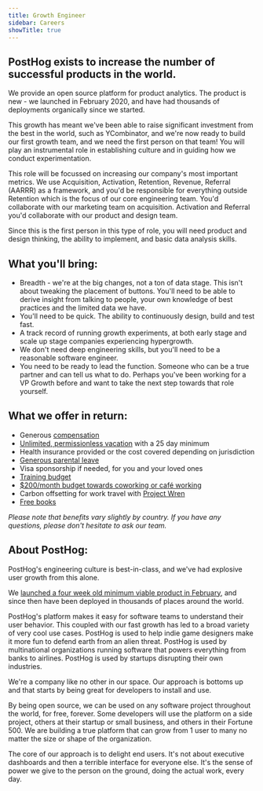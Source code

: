 ```yaml
---
title: Growth Engineer
sidebar: Careers
showTitle: true
---
```

## PostHog exists to increase the number of successful products in the world.

We provide an open source platform for product analytics. The product is new - we launched in February 2020, and have had thousands of deployments organically since we started.

This growth has meant we've been able to raise significant investment from the best in the world, such as YCombinator, and we're now ready to build our first growth team, and we need the first person on that team! You will play an instrumental role in establishing culture and in guiding how we conduct experimentation.

This role will be focussed on increasing our company's most important metrics. We use Acquisition, Activation, Retention, Revenue, Referral (AARRR) as a framework, and you'd be responsible for everything outside Retention which is the focus of our core engineering team. You'd collaborate with our marketing team on acquisition. Activation and Referral you'd collaborate with our product and design team.

Since this is the first person in this type of role, you will need product and design thinking, the ability to implement, and basic data analysis skills.

## What you'll bring:
* Breadth - we're at the big changes, not a ton of data stage. This isn't about tweaking the placement of buttons. You'll need to be able to derive insight from talking to people, your own knowledge of best practices and the limited data we have.
* You'll need to be quick. The ability to continuously design, build and test fast.
* A track record of running growth experiments, at both early stage and scale up stage companies experiencing hypergrowth.
* We don't need deep engineering skills, but you'll need to be a reasonable software engineer.
* You need to be ready to lead the function. Someone who can be a true partner and can tell us what to do. Perhaps you've been working for a VP Growth before and want to take the next step towards that role yourself.

## What we offer in return:
* Generous [compensation](/handbook/people/compensation)
* [Unlimited, permissionless vacation](/handbook/people/time-off) with a 25 day minimum
* Health insurance provided or the cost covered depending on jurisdiction
* [Generous parental leave](/handbook/people/time-off)
* Visa sponsorship if needed, for you and your loved ones
* [Training budget](/handbook/people/training)
* [$200/month budget towards coworking or café working](/handbook/people/spending-money)
* Carbon offsetting for work travel with [Project Wren](https://www.wren.co/)
* [Free books](/handbook/people/training#books)

*Please note that benefits vary slightly by country. If you have any questions, please don't hesitate to ask our team.*

## About PostHog:

PostHog's engineering culture is best-in-class, and we've had explosive user growth from this alone.

We [launched a four week old minimum viable product in February](/handbook/company/story), and since then have been deployed in thousands of places around the world.

PostHog's platform makes it easy for software teams to understand their user behavior. This coupled with our fast growth has led to a broad variety of very cool use cases. PostHog is used to help indie game designers make it more fun to defend earth from an alien threat. PostHog is used by multinational organizations running software that powers everything from banks to airlines. PostHog is used by startups disrupting their own industries.

We're a company like no other in our space. Our approach is bottoms up and that starts by being great for developers to install and use.

By being open source, we can be used on any software project throughout the world, for free, forever. Some developers will use the platform on a side project, others at their startup or small business, and others in their Fortune 500. We are building a true platform that can grow from 1 user to many no matter the size or shape of the organization.

The core of our approach is to delight end users. It's not about executive dashboards and then a terrible interface for everyone else. It's the sense of power we give to the person on the ground, doing the actual work, every day.

